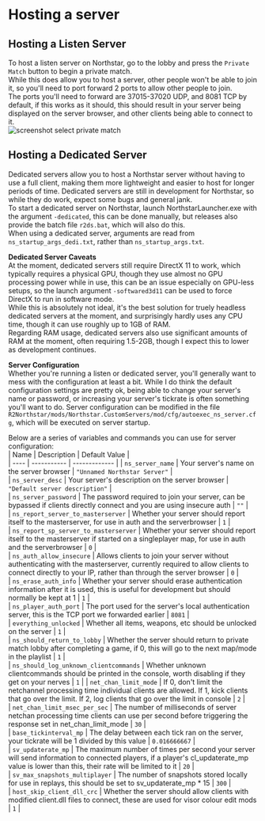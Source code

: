 # Hosting a server

## Hosting a Listen Server

To host a listen server on Northstar, go to the lobby and press the `Private Match` button to begin a private match.  
While this does allow you to host a server, other people won't be able to join it, so you'll need to port forward 2 ports to allow other people to join.  
The ports you'll need to forward are 37015-37020 UDP, and 8081 TCP by default, if this works as it should, this should result in your server being displayed on the server browser, and other clients being able to connect to it.  
![screenshot select private match](https://raw.githubusercontent.com/R2Northstar/Northstar/main/wiki/lobbyprivatematch.png)  

## Hosting a Dedicated Server

Dedicated servers allow you to host a Northstar server without having to use a full client, making them more lightweight and easier to host for longer periods of time. Dedicated servers are still in development for Northstar, so while they do work, expect some bugs and general jank.  
To start a dedicated server on Northstar, launch NorthstarLauncher.exe with the argument `-dedicated`, this can be done manually, but releases also provide the batch file `r2ds.bat`, which will also do this.  
When using a dedicated server, arguments are read from `ns_startup_args_dedi.txt`, rather than `ns_startup_args.txt`.  
  
**Dedicated Server Caveats**  
At the moment, dedicated servers still require DirectX 11 to work, which typically requires a physical GPU, though they use almost no GPU processing power while in use, this can be an issue especially on GPU-less setups, so the launch argument `-softwared3d11` can be used to force DirectX to run in software mode.  
While this is absolutely not ideal, it's the best solution for truely headless dedicated servers at the moment, and surprisingly hardly uses any CPU time, though it can use roughly up to 1GB of RAM.  
Regarding RAM usage, dedicated servers also use significant amounts of RAM at the moment, often requiring 1.5-2GB, though I expect this to lower as development continues.  
  
**Server Configuration**  
Whether you're running a listen or dedicated server, you'll generally want to mess with the configuration at least a bit. While I do think the default configuration settings are pretty ok, being able to change your server's name or password, or increasing your server's tickrate is often something you'll want to do. Server configuration can be modified in the file `R2Northstar/mods/Northstar.CustomServers/mod/cfg/autoexec_ns_server.cfg`, which will be executed on server startup.  
  
Below are a series of variables and commands you can use for server configuration:  
| Name | Description | Default Value |  
| ---- | ----------- | ------------- | 
| `ns_server_name` | Your server's name on the server browser | `"Unnamed Northstar Server"` |  
| `ns_server_desc` | Your server's description on the server browser | `"Default server description"` |  
| `ns_server_password` | The password required to join your server, can be bypassed if clients directly connect and you are using insecure auth | `""` |  
| `ns_report_server_to_masterserver` | Whether your server should report itself to the masterserver, for use in auth and the serverbrowser | `1` |  
| `ns_report_sp_server_to_masterserver` | Whether your server should report itself to the masterserver if started on a singleplayer map, for use in auth and the serverbrowser | `0` |  
| `ns_auth_allow_insecure` | Allows clients to join your server without authenticating with the masterserver, currently required to allow clients to connect directly to your IP, rather than through the server browser | `0` |  
| `ns_erase_auth_info` | Whether your server should erase authentication information after it is used, this is useful for development but should normally be kept at 1 | `1` |  
| `ns_player_auth_port` | The port used for the server's local authentication server, this is the TCP port we forwarded earlier | `8081` |  
| `everything_unlocked` | Whether all items, weapons, etc should be unlocked on the server | `1` |  
| `ns_should_return_to_lobby` | Whether the server should return to private match lobby after completing a game, if 0, this will go to the next map/mode in the playlist | `1` |  
| `ns_should_log_unknown_clientcommands` | Whether unknown clientcommands should be printed in the console, worth disabling if they get on your nerves | `1` |
| `net_chan_limit_mode` | If 0, don't limit the netchannel processing time individual clients are allowed. If 1, kick clients that go over the limit. If 2, log clients that go over the limit in console | `2` |  
| `net_chan_limit_msec_per_sec` | The number of milliseconds of server netchan processing time clients can use per second before triggering the response set in net_chan_limit_mode | `30` |  
| `base_tickinterval_mp` | The delay between each tick ran on the server, your tickrate will be 1 divided by this value | `0.016666667` |  
| `sv_updaterate_mp` | The maximum number of times per second your server will send information to connected players, if a player's cl_updaterate_mp value is lower than this, their rate will be limited to it | `20` |  
| `sv_max_snapshots_multiplayer` | The number of snapshots stored locally for use in replays, this should be set to sv_updaterate_mp * 15 | `300` |  
| `host_skip_client_dll_crc` | Whether the server should allow clients with modified client.dll files to connect, these are used for visor colour edit mods | `1` |
